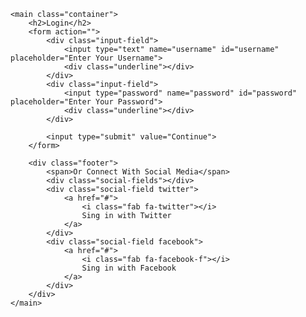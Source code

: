 <!DOCTYPE html>
<html lang="pt-br">

<head>
    <meta charset="UTF-8">
    <meta http-equiv="X-UA-Compatible" content="IE=edge">
    <meta name="viewport" content="width=device-width, initial-scale=1.0">
    <script src="https://kit.fontawesome.com/1ab94d0eba.js" crossorigin="anonymous"></script> 
    <title>Login Form</title>
    <link rel="stylesheet" href="css/style.css">
</head>

<body>

    <main class="container">
        <h2>Login</h2>
        <form action="">
            <div class="input-field">
                <input type="text" name="username" id="username" placeholder="Enter Your Username">
                <div class="underline"></div>
            </div>
            <div class="input-field">
                <input type="password" name="password" id="password" placeholder="Enter Your Password">
                <div class="underline"></div>
            </div>

            <input type="submit" value="Continue">
        </form>

        <div class="footer">
            <span>Or Connect With Social Media</span>
            <div class="social-fields"></div>
            <div class="social-field twitter">
                <a href="#">
                    <i class="fab fa-twitter"></i>
                    Sing in with Twitter
                </a>
            </div>
            <div class="social-field facebook">
                <a href="#">
                    <i class="fab fa-facebook-f"></i>
                    Sing in with Facebook
                </a>
            </div>
        </div>
    </main>

</body>
</html>
